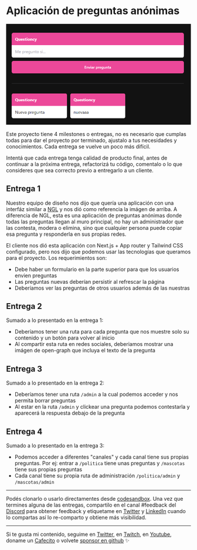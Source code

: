 # Aplicación de preguntas anónimas

![01](./assets/01.png)

Este proyecto tiene 4 milestones o entregas, no es necesario que cumplas todas para dar el proyecto por terminado, ajustalo a tus necesidades y conocimientos. Cada entrega se vuelve un poco más difícil.

Intentá que cada entrega tenga calidad de producto final, antes de continuar a la próxima entrega, refactorizá tu código, comentalo o lo que consideres que sea correcto previo a entregarlo a un cliente.

## Entrega 1
Nuestro equipo de diseño nos dijo que quería una aplicación con una interfáz similar a [NGL](https://ngl.link/) y nos dió como referencia la imágen de arriba. A diferencia de NGL, esta es una aplicación de preguntas anónimas donde todas las preguntas llegan al muro principal, no hay un administrador que las contesta, modera o elimina, sino que cualquier persona puede copiar esa pregunta y responderla en sus propias redes.

El cliente nos dió esta aplicación con Next.js + App router y Tailwind CSS configurado, pero nos dijo que podemos usar las tecnologías que queramos para el proyecto. Los requerimientos son:

- Debe haber un formulario en la parte superior para que los usuarios envien preguntas
- Las preguntas nuevas deberían persistir al refrescar la página
- Deberíamos ver las preguntas de otros usuarios además de las nuestras

## Entrega 2
Sumado a lo presentado en la entrega 1:

- Deberíamos tener una ruta para cada pregunta que nos muestre solo su contenido y un botón para volver al inicio
- Al compartir esta ruta en redes sociales, deberiamos mostrar una imágen de open-graph que incluya el texto de la pregunta

## Entrega 3
Sumado a lo presentado en la entrega 2:

- Deberíamos tener una ruta `/admin` a la cual podemos acceder y nos permita borrar preguntas
- Al estar en la ruta `/admin` y clickear una pregunta podemos contestarla y aparecerá la respuesta debajo de la pregunta

## Entrega 4
Sumado a lo presentado en la entrega 3:

- Podemos acceder a diferentes "canales" y cada canal tiene sus propias preguntas. Por ej: entrar a `/politica` tiene unas preguntas y `/mascotas` tiene sus propias preguntas
- Cada canal tiene su propia ruta de administración `/politica/admin` y `/mascotas/admin`

---

Podés clonarlo o usarlo directamentes desde [codesandbox](https://codesandbox.io/s/github/goncy/interview-challenges/tree/main/questions-app). Una vez que termines alguna de las entregas, compartilo en el canal #feedback del [Discord](https://discord.goncy.dev) para obtener feedback y etiquetame en [Twitter](https://twitter.gonzalopozzo.com) y [LinkedIn](https://linkedin.gonzalopozzo.com) cuando lo compartas así lo re-comparto y obtiene más visibilidad.

---

Si te gusta mi contenido, seguime en [Twitter](https://twitter.gonzalopozzo.com), en [Twitch](https://twitch.gonzalopozzo.com), en [Youtube](https://youtube.gonzalopozzo.com), doname un [Cafecito](https://cafecito.gonzalopozzo.com) o volvete [sponsor en github](https://github.com/sponsors/goncy) ✨
